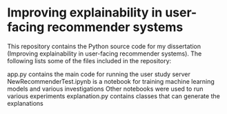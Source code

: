 # Improving explainability in user-facing recommender systems 

This repository contains the Python source code for my dissertation (Improving explainability in user-facing recommender systems). The following lists some of the files included in the repository:

app.py contains the main code for running the user study server
NewRecommenderTest.ipynb is a notebook for training machine learning models and various investigations
Other notebooks were used to run various experiments
explanation.py contains classes that can generate the explanations
